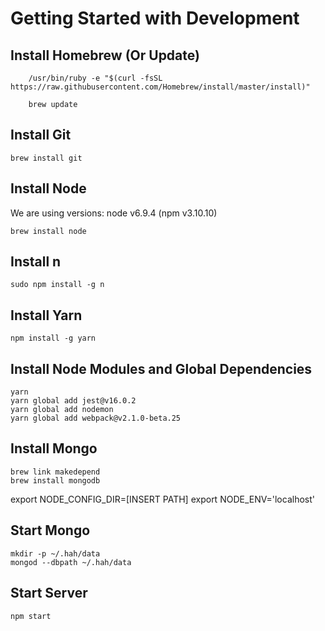 # Getting Started with Development

## Install Homebrew (Or Update)
````
	/usr/bin/ruby -e "$(curl -fsSL https://raw.githubusercontent.com/Homebrew/install/master/install)"
````

````
	brew update
````

## Install Git

````
brew install git
````
## Install Node
We are using versions: node v6.9.4 (npm v3.10.10)

````
brew install node
````

## Install n
````
sudo npm install -g n
````

## Install Yarn

````
npm install -g yarn
````

## Install Node Modules and Global Dependencies
````
yarn
yarn global add jest@v16.0.2
yarn global add nodemon
yarn global add webpack@v2.1.0-beta.25
````

## Install Mongo
````
brew link makedepend
brew install mongodb
````
export NODE_CONFIG_DIR=[INSERT PATH]
export NODE_ENV='localhost'

## Start Mongo
````
mkdir -p ~/.hah/data
mongod --dbpath ~/.hah/data
````

## Start Server
````
npm start
````
